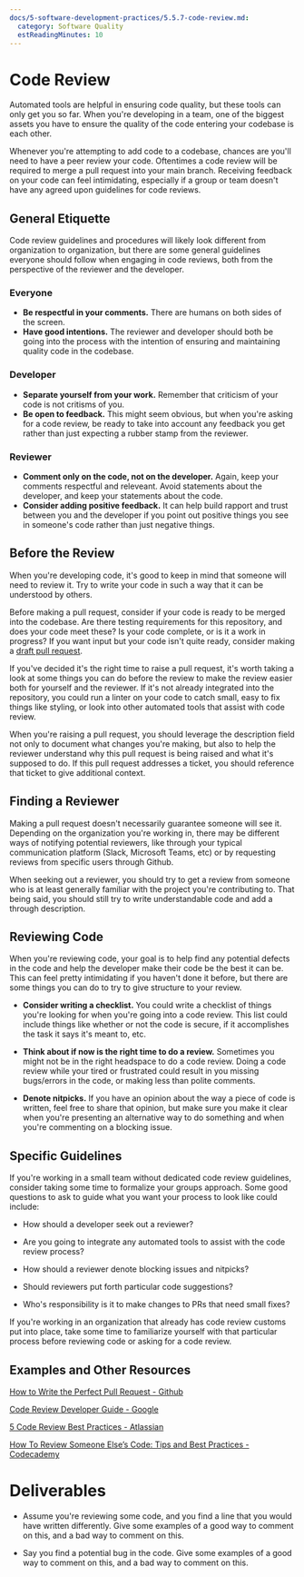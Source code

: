 ```yaml
---
docs/5-software-development-practices/5.5.7-code-review.md:
  category: Software Quality
  estReadingMinutes: 10
---
```


# Code Review

Automated tools are helpful in ensuring code quality, but these tools can only get you so far. When you're developing in a team, one of the biggest assets you have to ensure the quality of the code entering your codebase is each other.

Whenever you're attempting to add code to a codebase, chances are you'll need to have a peer review your code. Oftentimes a code review will be required to merge a pull request into your main branch. Receiving feedback on your code can feel intimidating, especially if a group or team doesn't have any agreed upon guidelines for code reviews.

## General Etiquette

Code review guidelines and procedures will likely look different from organization to organization, but there are some general guidelines everyone should follow when engaging in code reviews, both from the perspective of the reviewer and the developer.

### Everyone

- **Be respectful in your comments.** There are humans on both sides of the screen.
- **Have good intentions.** The reviewer and developer should both be going into the process with the intention of ensuring and maintaining quality code in the codebase.

### Developer

- **Separate yourself from your work.** Remember that criticism of your code is not critisms of you.
- **Be open to feedback.** This might seem obvious, but when you're asking for a code review, be ready to take into account any feedback you get rather than just expecting a rubber stamp from the reviewer.

### Reviewer

- **Comment only on the code, not on the developer.** Again, keep your comments respectful and releveant. Avoid statements about the developer, and keep your statements about the code.
- **Consider adding positive feedback.** It can help build rapport and trust between you and the developer if you point out positive things you see in someone's code rather than just negative things.

## Before the Review

When you're developing code, it's good to keep in mind that someone will need to review it. Try to write your code in such a way that it can be understood by others.

Before making a pull request, consider if your code is ready to be merged into the codebase. Are there testing requirements for this repository, and does your code meet these? Is your code complete, or is it a work in progress? If you want input but your code isn't quite ready, consider making a [draft pull request](https://github.blog/2019-02-14-introducing-draft-pull-requests/).

If you've decided it's the right time to raise a pull request, it's worth taking a look at some things you can do before the review to make the review easier both for yourself and the reviewer. If it's not already integrated into the repository, you could run a linter on your code to catch small, easy to fix things like styling, or look into other automated tools that assist with code review.

When you're raising a pull request, you should leverage the description field not only to document what changes you're making, but also to help the reviewer understand why this pull request is being raised and what it's supposed to do. If this pull request addresses a ticket, you should reference that ticket to give additional context.

## Finding a Reviewer

Making a pull request doesn't necessarily guarantee someone will see it. Depending on the organization you're working in, there may be different ways of notifying potential reviewers, like through your typical communication platform (Slack, Microsoft Teams, etc) or by requesting reviews from specific users through Github.

When seeking out a reviewer, you should try to get a review from someone who is at least generally familiar with the project you're contributing to. That being said, you should still try to write understandable code and add a through description.

## Reviewing Code

When you're reviewing code, your goal is to help find any potential defects in the code and help the developer make their code be the best it can be. This can feel pretty intimidating if you haven't done it before, but there are some things you can do to try to give structure to your review.

- **Consider writing a checklist.** You could write a checklist of things you're looking for  when you're  going into a code review. This list could include things like whether or not the code is secure, if it accomplishes the task it says it's meant to, etc.

- **Think about if now is the right time to do a review.** Sometimes you might not be in the right headspace to do a code review. Doing a code review while your tired or frustrated could result in you missing bugs/errors in the code, or making less than polite comments.

- **Denote nitpicks.** If you have an opinion about the way a piece of code is written, feel free to share that opinion, but make sure you make it clear when you're presenting an alternative way to do something and when you're commenting on a blocking issue.

## Specific Guidelines

If you're working in a small team without dedicated code review guidelines, consider taking some time to formalize your groups approach. Some good questions to ask to guide what you want your process to look like could include:

- How should a developer seek out a reviewer?

- Are you going to integrate any automated tools to assist with the code review process?

- How should a reviewer denote blocking issues and nitpicks?

- Should reviewers put forth particular code suggestions?

- Who's responsibility is it to make changes to PRs that need small fixes?

If you're working in an organization that already has code review customs put into place, take some time to familiarize yourself  with that particular process  before reviewing code or asking for a code review.

## Examples and Other Resources

[How to Write the Perfect Pull Request - Github](https://github.blog/2015-01-21-how-to-write-the-perfect-pull-request/)

[Code Review Developer Guide - Google](https://google.github.io/eng-practices/review/)

[5 Code Review Best Practices - Atlassian](https://www.atlassian.com/blog/add-ons/code-review-best-practices)

[How To Review Someone Else’s Code: Tips and Best Practices - Codecademy](https://www.codecademy.com/resources/blog/code-review-best-practices/)

# Deliverables

- Assume you're reviewing some code, and you find a line that you would have written differently. Give some examples of a good way to comment on this, and a bad way to comment on this.

- Say you find a potential bug in the code. Give some examples of a good way to comment on this, and a bad way to comment on this.

